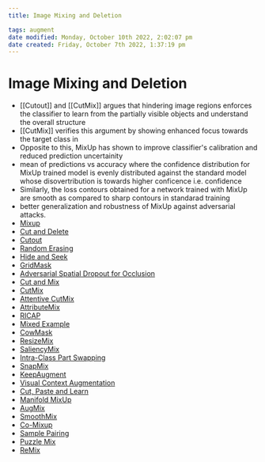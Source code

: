 ```yaml
---
title: Image Mixing and Deletion

tags: augment 
date modified: Monday, October 10th 2022, 2:02:07 pm
date created: Friday, October 7th 2022, 1:37:19 pm
---
```


# Image Mixing and Deletion
- [[Cutout]] and [[CutMix]] argues that hindering image regions enforces the classifier to learn from the partially visible objects and understand the overall structure
- [[CutMix]] verifies this argument by showing enhanced focus towards the target class in
- Opposite to this, MixUp has shown to improve classifier's calibration and reduced prediction uncertainity
- mean of predictions vs accuracy where the confidence distribution for MixUp trained model is evenly distributed against the standard model whose disovertribution is towards higher conficence i.e. confidence
- Similarly, the loss contours obtained for a network trained with MixUp are smooth as compared to sharp contours in standarad training
- better generalization and robustness of MixUp against adversarial attacks.
- [Mixup](Mixup.md)
- [Cut and Delete](Cut%20and%20Delete.md)
- [Cutout](Cutout.md)
- [Random Erasing](Random%20Erasing.md)
- [Hide and Seek](Hide%20and%20Seek.md)
- [GridMask](GridMask.md)
- [Adversarial Spatial Dropout for Occlusion](Adversarial%20Spatial%20Dropout%20for%20Occlusion.md)
- [Cut and Mix](Cut%20and%20Mix.md)
- [CutMix](CutMix.md)
- [Attentive CutMix](Attentive%20CutMix.md)
- [AttributeMix](AttributeMix.md)
- [RICAP](RICAP.md)
- [Mixed Example](Mixed%20Example.md)
- [CowMask](CowMask.md)
- [ResizeMix](ResizeMix.md)
- [SaliencyMix](SaliencyMix.md)
- [Intra-Class Part Swapping](Intra-Class%20Part%20Swapping.md)
- [SnapMix](SnapMix.md)
- [KeepAugment](KeepAugment.md)
- [Visual Context Augmentation](Visual%20Context%20Augmentation.md)
- [Cut, Paste and Learn](Cut,%20Paste%20and%20Learn.md)
- [Manifold MixUp](Manifold%20MixUp.md)
- [AugMix](AugMix.md)
- [SmoothMix](SmoothMix.md)
- [Co-Mixup](Co-Mixup.md)
- [Sample Pairing](Sample%20Pairing.md)
- [Puzzle Mix](Puzzle%20Mix.md)
- [ReMix](ReMix.md)

